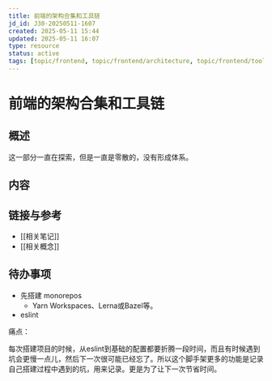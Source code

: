 ```yaml
---
title: 前端的架构合集和工具链
jd_id: J30-20250511-1607
created: 2025-05-11 15:44
updated: 2025-05-11 16:07
type: resource
status: active
tags: [topic/frontend, topic/frontend/architecture, topic/frontend/tooling, topic/frontend/monorepo]
---
```


# 前端的架构合集和工具链

## 概述

这一部分一直在探索，但是一直是零散的，没有形成体系。

## 内容



## 链接与参考

- [[相关笔记]]
- [[相关概念]]

## 待办事项

- 先搭建 monorepos
    - Yarn Workspaces、Lerna或Bazel等。
- eslint

痛点：

每次搭建项目的时候，从eslint到基础的配置都要折腾一段时间，而且有时候遇到坑会更慢一点儿，然后下一次很可能已经忘了。所以这个脚手架更多的功能是记录自己搭建过程中遇到的坑，用来记录。更是为了让下一次节省时间。

 

